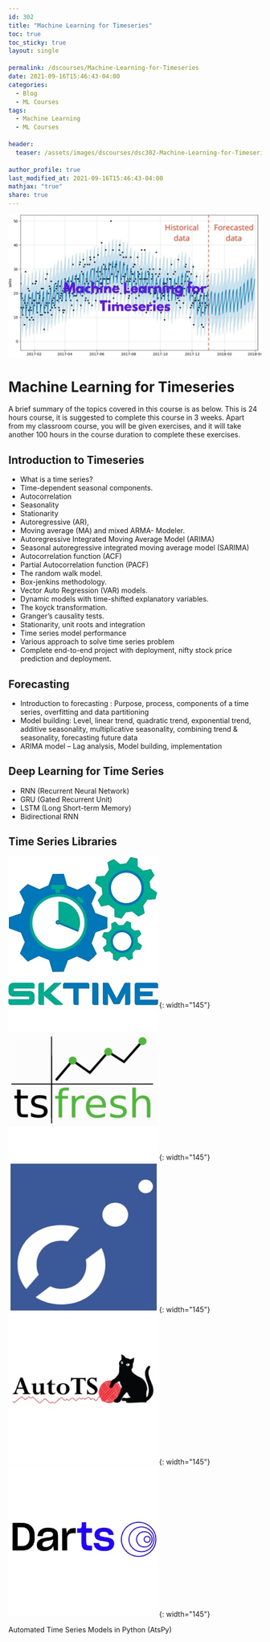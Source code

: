 ```yaml
---
id: 302    
title: "Machine Learning for Timeseries"
toc: true
toc_sticky: true
layout: single

permalink: /dscourses/Machine-Learning-for-Timeseries
date: 2021-09-16T15:46:43-04:00
categories:
  - Blog
  - ML Courses
tags: 
  - Machine Learning
  - ML Courses

header:
  teaser: /assets/images/dscourses/dsc302-Machine-Learning-for-Timeseries.jpg

author_profile: true
last_modified_at: 2021-09-16T15:46:43-04:00
mathjax: "true"
share: true
---
```


![Machine Learning for Timeseries](/assets/images/dscourses/dsc302-Machine-Learning-for-Timeseries.jpg)

# Machine Learning for Timeseries

A brief summary of the topics covered in this course is as below. This is 24 hours course, it is suggested to complete this course in 3 weeks. Apart from my classroom course, you will be given exercises, and it will take another 100 hours in the course duration to complete these exercises.

## **Introduction to Timeseries**

*   What is a time series?
*   Time-dependent seasonal components.
*   Autocorrelation
*   Seasonality
*   Stationarity
*   Autoregressive (AR),
*   Moving average (MA) and mixed ARMA- Modeler.
*   Autoregressive Integrated Moving Average Model (ARIMA)
*   Seasonal autoregressive integrated moving average model (SARIMA)
*   Autocorrelation function (ACF)
*   Partial Autocorrelation function (PACF)
*   The random walk model.
*   Box-jenkins methodology.
*   Vector Auto Regression (VAR) models.
*   Dynamic models with time-shifted explanatory variables.
*   The koyck transformation.
*   Granger’s causality tests.
*   Stationarity, unit roots and integration
*   Time series model performance
*   Various approach to solve time series problem
*   Complete end-to-end project with deployment, nifty stock price prediction and deployment.

## **Forecasting**

*   Introduction to forecasting : Purpose, process, components of a time series, overfitting and data partitioning
*   Model building: Level, linear trend, quadratic trend, exponential trend, additive seasonality, multiplicative seasonality, combining trend & seasonality, forecasting future data
*   ARIMA model – Lag analysis, Model building, implementation

## **Deep Learning for Time Series**

*   RNN (Recurrent Neural Network)
*   GRU (Gated Recurrent Unit)
*   LSTM (Long Short-term Memory)
*   Bidirectional RNN

## **Time Series Libraries**

![SKTIME](/assets/images/dspost/timeseries/sktime.jpg){: width="145"}
![TSfresh](/assets/images/dspost/timeseries/tsfresh.jpg){: width="145"}
![Prophet](/assets/images/dspost/timeseries/prophet.jpg){: width="145"}
![AutoTS](/assets/images/dspost/timeseries/autots.jpg){: width="145"}
![DarTS](/assets/images/dspost/timeseries/dartts.jpg){: width="145"}

Automated Time Series Models in Python (AtsPy)
